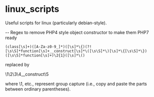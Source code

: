 # linux_scripts
Useful scripts for linux (particularly debian-style).


--
Regex to remove PHP4 style object constructor to make them PHP7 ready

`(class[\s]+)([A-Za-z0-9_]*)([\s]*\{)(?![\s\S]*function[\s]+__construct[\s]*\([\s\S]*\)[\s]*\{[\s\S]*\})([\s\S]*function[\s]+)\2{1}([\s]*\()`

replaced by

\1\2\3\4__construct\5

where \1, etc., represent group capture (i.e., copy and paste the parts between ordinary parentheses).
